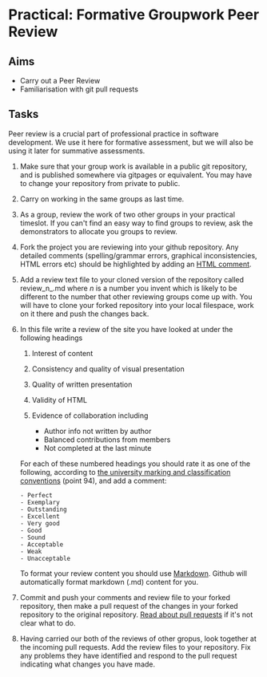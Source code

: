 # Practical: Formative Groupwork Peer Review

## Aims

* Carry out a Peer Review
* Familiarisation with git pull requests


## Tasks

Peer review is a crucial part of professional practice in software development. We use it here for formative assessment, but we will also be using it later for summative assessments.

1. Make sure that your group work is available in a public git repository, and is published somewhere via gitpages or equivalent. You may have to change your repository from private to public. 

2. Carry on working in the same groups as last time.

3. As a group, review the work of two other groups in your practical timeslot. If you can't find an easy way to find groups to review, ask the demonstrators to allocate you groups to review.

4. Fork the project you are reviewing into your github repository. Any detailed comments (spelling/grammar errors, graphical inconsistencies, HTML errors etc) should be highlighted by adding an [HTML comment](https://developer.mozilla.org/en-US/docs/Learn/HTML/Introduction_to_HTML/Getting_started#HTML_comments).

5. Add a review text file to your cloned version of the repository called review_n_.md where _n_ is a number you invent which is likely to be different to the number that other reviewing groups come up with. You will have to clone your forked repository into your local filespace, work on it there and push the changes back.

6. In this file write a review of the site you have looked at under the following headings

   1. Interest of content
   2. Consistency and quality of visual presentation
   3. Quality of written presentation
   4. Validity of HTML
   5. Evidence of collaboration including
   
       - Author info not written by author
       - Balanced contributions from members
       - Not completed at the last minute

   For each of these numbered headings you should rate it as one of the following, according to [the university marking and classification conventions](https://www.dur.ac.uk/resources/university.calendar/volumeii/2019.2020/coreregsug.pdf) (point 94), and add a comment:
   
       - Perfect
       - Exemplary
       - Outstanding
       - Excellent
       - Very good
       - Good
       - Sound
       - Acceptable
       - Weak
       - Unacceptable

   To format your review content you should use [Markdown](https://daringfireball.net/projects/markdown/syntax). Github will automatically format markdown (.md) content for you.

7. Commit and push your comments and review file to your forked repository, then make a pull request of the changes in your forked repository to the original repository. [Read about pull requests](https://help.github.com/articles/creating-a-pull-request-from-a-fork/) if it's not clear what to do.

8. Having carried our both of the reviews of other gropus, look together at the incoming pull requests. Add the review files to your repository. Fix any problems they have identified and respond to the pull request indicating what changes you have made.

       
